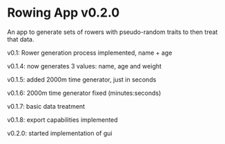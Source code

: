 # Rowing App v0.2.0
An app to generate sets of rowers with pseudo-random traits to then treat that data.

v0.1: Rower generation process implemented, name + age

v0.1.4: now generates 3 values: name, age and weight

v0.1.5: added 2000m time generator, just in seconds

v0.1.6: 2000m time generator fixed (minutes:seconds)

v0.1.7: basic data treatment

v0.1.8: export capabilities implemented

v0.2.0: started implementation of gui